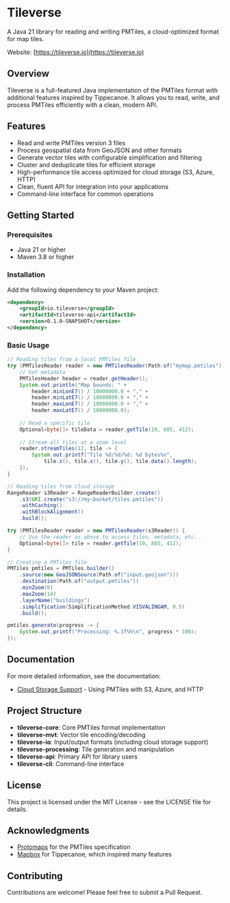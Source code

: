 # Tileverse

A Java 21 library for reading and writing PMTiles, a cloud-optimized format for map tiles.

Website: [https://tileverse.io](https://tileverse.io)

## Overview

Tileverse is a full-featured Java implementation of the PMTiles format with additional features inspired by Tippecanoe. It allows you to read, write, and process PMTiles efficiently with a clean, modern API.

## Features

- Read and write PMTiles version 3 files
- Process geospatial data from GeoJSON and other formats
- Generate vector tiles with configurable simplification and filtering
- Cluster and deduplicate tiles for efficient storage
- High-performance tile access optimized for cloud storage (S3, Azure, HTTP)
- Clean, fluent API for integration into your applications
- Command-line interface for common operations

## Getting Started

### Prerequisites

- Java 21 or higher
- Maven 3.8 or higher

### Installation

Add the following dependency to your Maven project:

```xml
<dependency>
    <groupId>io.tileverse</groupId>
    <artifactId>tileverse-api</artifactId>
    <version>0.1.0-SNAPSHOT</version>
</dependency>
```

### Basic Usage

```java
// Reading tiles from a local PMTiles file
try (PMTilesReader reader = new PMTilesReader(Path.of("mymap.pmtiles"))) {
    // Get metadata
    PMTilesHeader header = reader.getHeader();
    System.out.println("Map bounds: " + 
        header.minLonE7() / 10000000.0 + "," + 
        header.minLatE7() / 10000000.0 + "," + 
        header.maxLonE7() / 10000000.0 + "," + 
        header.maxLatE7() / 10000000.0);
    
    // Read a specific tile
    Optional<byte[]> tileData = reader.getTile(10, 885, 412);
    
    // Stream all tiles at a zoom level
    reader.streamTiles(12, tile -> {
        System.out.printf("Tile %d/%d/%d: %d bytes%n", 
            tile.z(), tile.x(), tile.y(), tile.data().length);
    });
}

// Reading tiles from cloud storage
RangeReader s3Reader = RangeReaderBuilder.create()
    .s3(URI.create("s3://my-bucket/tiles.pmtiles"))
    .withCaching()
    .withBlockAlignment()
    .build();

try (PMTilesReader reader = new PMTilesReader(s3Reader)) {
    // Use the reader as above to access tiles, metadata, etc.
    Optional<byte[]> tile = reader.getTile(10, 885, 412);
}

// Creating a PMTiles file
PMTiles pmtiles = PMTiles.builder()
    .source(new GeoJSONSource(Path.of("input.geojson")))
    .destination(Path.of("output.pmtiles"))
    .minZoom(0)
    .maxZoom(14)
    .layerName("buildings")
    .simplification(SimplificationMethod.VISVALINGAM, 0.5)
    .build();

pmtiles.generate(progress -> {
    System.out.printf("Processing: %.1f%%\n", progress * 100);
});
```

## Documentation

For more detailed information, see the documentation:

- [Cloud Storage Support](docs/cloud_storage_support.md) - Using PMTiles with S3, Azure, and HTTP

## Project Structure

- **tileverse-core**: Core PMTiles format implementation
- **tileverse-mvt**: Vector tile encoding/decoding
- **tileverse-io**: Input/output formats (including cloud storage support)
- **tileverse-processing**: Tile generation and manipulation
- **tileverse-api**: Primary API for library users
- **tileverse-cli**: Command-line interface

## License

This project is licensed under the MIT License - see the LICENSE file for details.

## Acknowledgments

- [Protomaps](https://github.com/protomaps/PMTiles) for the PMTiles specification
- [Mapbox](https://github.com/mapbox/tippecanoe) for Tippecanoe, which inspired many features

## Contributing

Contributions are welcome! Please feel free to submit a Pull Request.